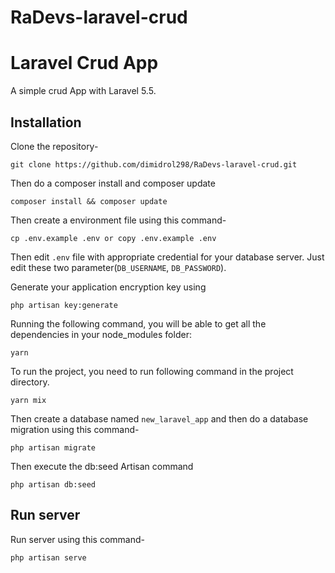# RaDevs-laravel-crud

# Laravel Crud App

A simple crud App with Laravel 5.5.

## Installation

Clone the repository-
```
git clone https://github.com/dimidrol298/RaDevs-laravel-crud.git
```
Then do a composer install and composer update
```
composer install && composer update
```

Then create a environment file using this command-
```
cp .env.example .env or copy .env.example .env
```

Then edit `.env` file with appropriate credential for your database server. Just edit these two parameter(`DB_USERNAME`, `DB_PASSWORD`).

Generate your application encryption key using
```
php artisan key:generate
```

Running the following command, you will be able to get all the dependencies in your node_modules folder:
```
yarn
```

To run the project, you need to run following command in the project directory. 
```
yarn mix
```

Then create a database named `new_laravel_app` and then do a database migration using this command-
```
php artisan migrate
```

Then execute the db:seed Artisan command
```
php artisan db:seed
```

## Run server

Run server using this command-
```
php artisan serve
```
